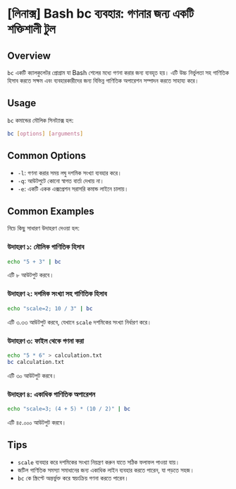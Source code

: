 # [লিনাক্স] Bash bc ব্যবহার: গণনার জন্য একটি শক্তিশালী টুল

## Overview
`bc` একটি ক্যালকুলেটর প্রোগ্রাম যা Bash শেলের মধ্যে গণনা করার জন্য ব্যবহৃত হয়। এটি উচ্চ নির্ভুলতা সহ গাণিতিক হিসাব করতে সক্ষম এবং ব্যবহারকারীদের জন্য বিভিন্ন গাণিতিক অপারেশন সম্পাদন করতে সাহায্য করে।

## Usage
`bc` কমান্ডের মৌলিক সিনট্যাক্স হল:

```bash
bc [options] [arguments]
```

## Common Options
- `-l`: গণনা করার সময় লঘু দশমিক সংখ্যা ব্যবহার করে।
- `-q`: আউটপুটে কোনো স্বাগত বার্তা দেখায় না।
- `-e`: একটি একক এক্সপ্রেশন সরাসরি কমান্ড লাইনে চালায়।

## Common Examples
নিচে কিছু সাধারণ উদাহরণ দেওয়া হল:

### উদাহরণ ১: মৌলিক গাণিতিক হিসাব
```bash
echo "5 + 3" | bc
```
এটি ৮ আউটপুট করবে।

### উদাহরণ ২: দশমিক সংখ্যা সহ গাণিতিক হিসাব
```bash
echo "scale=2; 10 / 3" | bc
```
এটি ৩.৩৩ আউটপুট করবে, যেখানে `scale` দশমিকের সংখ্যা নির্ধারণ করে।

### উদাহরণ ৩: ফাইল থেকে গণনা করা
```bash
echo "5 * 6" > calculation.txt
bc calculation.txt
```
এটি ৩০ আউটপুট করবে।

### উদাহরণ ৪: একাধিক গাণিতিক অপারেশন
```bash
echo "scale=3; (4 + 5) * (10 / 2)" | bc
```
এটি ৪৫.০০০ আউটপুট করবে।

## Tips
- `scale` ব্যবহার করে দশমিকের সংখ্যা নিয়ন্ত্রণ করুন যাতে সঠিক ফলাফল পাওয়া যায়।
- জটিল গাণিতিক সমস্যা সমাধানের জন্য একাধিক লাইন ব্যবহার করতে পারেন, যা পড়তে সহজ।
- `bc` কে স্ক্রিপ্টে অন্তর্ভুক্ত করে স্বয়ংক্রিয় গণনা করতে পারেন।